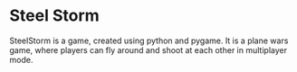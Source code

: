 # Steel Storm

SteelStorm is a game, created using python and pygame. It is a plane wars game, where players can fly around and shoot at each other in multiplayer mode.
